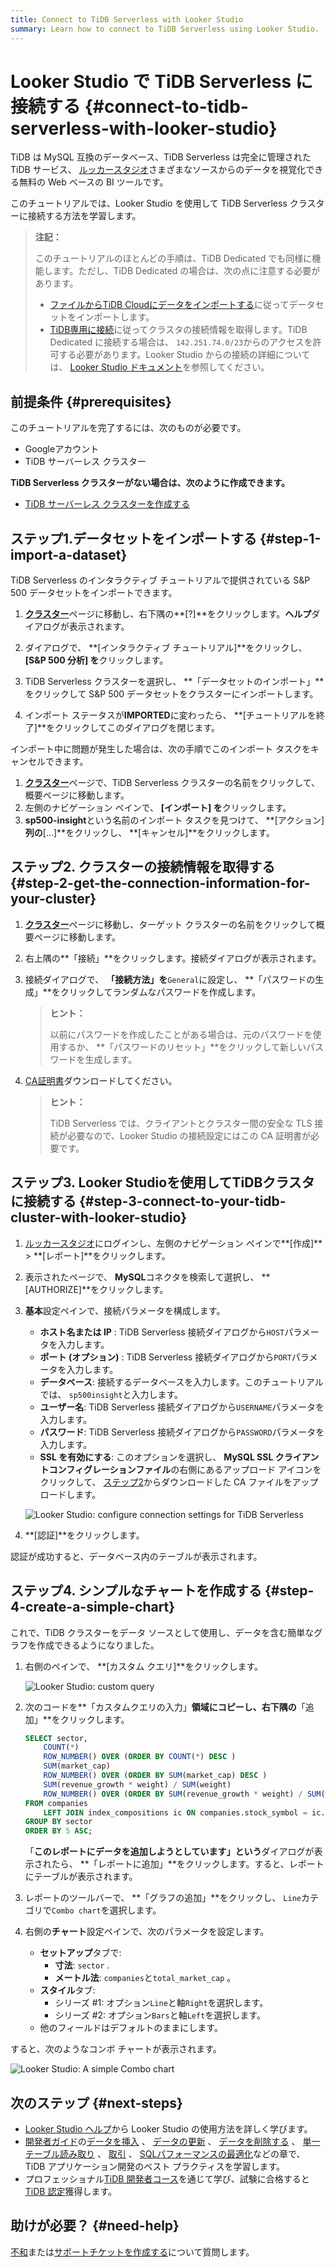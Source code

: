 ```yaml
---
title: Connect to TiDB Serverless with Looker Studio
summary: Learn how to connect to TiDB Serverless using Looker Studio.
---
```


# Looker Studio で TiDB Serverless に接続する {#connect-to-tidb-serverless-with-looker-studio}

TiDB は MySQL 互換のデータベース、TiDB Serverless は完全に管理された TiDB サービス、 [ルッカースタジオ](https://lookerstudio.google.com/)さまざまなソースからのデータを視覚化できる無料の Web ベースの BI ツールです。

このチュートリアルでは、Looker Studio を使用して TiDB Serverless クラスターに接続する方法を学習します。

> **注記：**
>
> このチュートリアルのほとんどの手順は、TiDB Dedicated でも同様に機能します。ただし、TiDB Dedicated の場合は、次の点に注意する必要があります。
>
> -   [ファイルからTiDB Cloudにデータをインポートする](/tidb-cloud/tidb-cloud-migration-overview.md#import-data-from-files-to-tidb-cloud)に従ってデータセットをインポートします。
> -   [TiDB専用に接続](/tidb-cloud/connect-via-standard-connection.md)に従ってクラスタの接続情報を取得します。TiDB Dedicated に接続する場合は、 `142.251.74.0/23`からのアクセスを許可する必要があります。Looker Studio からの接続の詳細については、 [Looker Studio ドキュメント](https://support.google.com/looker-studio/answer/7088031#zippy=%2Cin-this-article)を参照してください。

## 前提条件 {#prerequisites}

このチュートリアルを完了するには、次のものが必要です。

-   Googleアカウント
-   TiDB サーバーレス クラスター

**TiDB Serverless クラスターがない場合は、次のように作成できます。**

-   [TiDB サーバーレス クラスターを作成する](/develop/dev-guide-build-cluster-in-cloud.md#step-1-create-a-tidb-serverless-cluster)

## ステップ1.データセットをインポートする {#step-1-import-a-dataset}

TiDB Serverless のインタラクティブ チュートリアルで提供されている S&amp;P 500 データセットをインポートできます。

1.  [**クラスター**](https://tidbcloud.com/console/clusters)ページに移動し、右下隅の**[?]**をクリックします。**ヘルプ**ダイアログが表示されます。

2.  ダイアログで、 **[インタラクティブ チュートリアル]**をクリックし、 **[S&amp;P 500 分析] を**クリックします。

3.  TiDB Serverless クラスターを選択し、 **「データセットのインポート」**をクリックして S&amp;P 500 データセットをクラスターにインポートします。

4.  インポート ステータスが**IMPORTED**に変わったら、 **[チュートリアルを終了]**をクリックしてこのダイアログを閉じます。

インポート中に問題が発生した場合は、次の手順でこのインポート タスクをキャンセルできます。

1.  [**クラスター**](https://tidbcloud.com/console/clusters)ページで、TiDB Serverless クラスターの名前をクリックして、概要ページに移動します。
2.  左側のナビゲーション ペインで、 **[インポート] を**クリックします。
3.  **sp500-insight**という名前のインポート タスクを見つけて、 **[アクション]**列の**[...]**をクリックし、 **[キャンセル]**をクリックします。

## ステップ2. クラスターの接続情報を取得する {#step-2-get-the-connection-information-for-your-cluster}

1.  [**クラスター**](https://tidbcloud.com/console/clusters)ページに移動し、ターゲット クラスターの名前をクリックして概要ページに移動します。

2.  右上隅の**「接続」**をクリックします。接続ダイアログが表示されます。

3.  接続ダイアログで、 **「接続方法」を**`General`に設定し、 **「パスワードの生成」**をクリックしてランダムなパスワードを作成します。

    > **ヒント：**
    >
    > 以前にパスワードを作成したことがある場合は、元のパスワードを使用するか、 **「パスワードのリセット」**をクリックして新しいパスワードを生成します。

4.  [CA証明書](https://letsencrypt.org/certs/isrgrootx1.pem)ダウンロードしてください。

    > **ヒント：**
    >
    > TiDB Serverless では、クライアントとクラスター間の安全な TLS 接続が必要なので、Looker Studio の接続設定にはこの CA 証明書が必要です。

## ステップ3. Looker Studioを使用してTiDBクラスタに接続する {#step-3-connect-to-your-tidb-cluster-with-looker-studio}

1.  [ルッカースタジオ](https://lookerstudio.google.com/)にログインし、左側のナビゲーション ペインで**[作成]** &gt; **[レポート]**をクリックします。

2.  表示されたページで、 **MySQL**コネクタを検索して選択し、 **[AUTHORIZE]**をクリックします。

3.  **基本**設定ペインで、接続パラメータを構成します。

    -   **ホスト名または IP** : TiDB Serverless 接続ダイアログから`HOST`パラメータを入力します。
    -   **ポート (オプション)** : TiDB Serverless 接続ダイアログから`PORT`パラメータを入力します。
    -   **データベース**: 接続するデータベースを入力します。このチュートリアルでは、 `sp500insight`と入力します。
    -   **ユーザー名**: TiDB Serverless 接続ダイアログから`USERNAME`パラメータを入力します。
    -   **パスワード**: TiDB Serverless 接続ダイアログから`PASSWORD`パラメータを入力します。
    -   **SSL を有効にする**: このオプションを選択し、 **MySQL SSL クライアントコンフィグレーションファイル**の右側にあるアップロード アイコンをクリックして、 [ステップ2](#step-2-get-the-connection-information-for-your-cluster)からダウンロードした CA ファイルをアップロードします。

    ![Looker Studio: configure connection settings for TiDB Serverless](/media/tidb-cloud/looker-studio-configure-connection.png)

4.  **[認証]**をクリックします。

認証が成功すると、データベース内のテーブルが表示されます。

## ステップ4. シンプルなチャートを作成する {#step-4-create-a-simple-chart}

これで、TiDB クラスターをデータ ソースとして使用し、データを含む簡単なグラフを作成できるようになりました。

1.  右側のペインで、 **[カスタム クエリ]**をクリックします。

    ![Looker Studio: custom query](/media/tidb-cloud/looker-studio-custom-query.png)

2.  次のコードを**「カスタムクエリの入力」**領域にコピーし、右下隅の**「追加」**をクリックします。

    ```sql
    SELECT sector,
        COUNT(*)                                                                      AS companies,
        ROW_NUMBER() OVER (ORDER BY COUNT(*) DESC )                                   AS companies_ranking,
        SUM(market_cap)                                                               AS total_market_cap,
        ROW_NUMBER() OVER (ORDER BY SUM(market_cap) DESC )                            AS total_market_cap_ranking,
        SUM(revenue_growth * weight) / SUM(weight)                                    AS avg_revenue_growth,
        ROW_NUMBER() OVER (ORDER BY SUM(revenue_growth * weight) / SUM(weight) DESC ) AS avg_revenue_growth_ranking
    FROM companies
        LEFT JOIN index_compositions ic ON companies.stock_symbol = ic.stock_symbol
    GROUP BY sector
    ORDER BY 5 ASC;
    ```

    「**このレポートにデータを追加しようとしています」という**ダイアログが表示されたら、 **「レポートに追加」**をクリックします。すると、レポートにテーブルが表示されます。

3.  レポートのツールバーで、 **「グラフの追加」**をクリックし、 `Line`カテゴリで`Combo chart`を選択します。

4.  右側の**チャート**設定ペインで、次のパラメータを設定します。

    -   **セットアップ**タブで:
        -   **寸法**: `sector` .
        -   **メートル法**: `companies`と`total_market_cap` 。
    -   **スタイル**タブ:
        -   シリーズ #1: オプション`Line`と軸`Right`を選択します。
        -   シリーズ #2: オプション`Bars`と軸`Left`を選択します。
    -   他のフィールドはデフォルトのままにします。

すると、次のようなコンボ チャートが表示されます。

![Looker Studio: A simple Combo chart](/media/tidb-cloud/looker-studio-simple-chart.png)

## 次のステップ {#next-steps}

-   [Looker Studio ヘルプ](https://support.google.com/looker-studio)から Looker Studio の使用方法を詳しく学びます。
-   [開発者ガイド](/develop/dev-guide-overview.md)の[データを挿入](/develop/dev-guide-insert-data.md) 、 [データの更新](/develop/dev-guide-update-data.md) 、 [データを削除する](/develop/dev-guide-delete-data.md) 、 [単一テーブル読み取り](/develop/dev-guide-get-data-from-single-table.md) 、 [取引](/develop/dev-guide-transaction-overview.md) 、 [SQLパフォーマンスの最適化](/develop/dev-guide-optimize-sql-overview.md)などの章で、 TiDB アプリケーション開発のベスト プラクティスを学習します。
-   プロフェッショナル[TiDB 開発者コース](https://www.pingcap.com/education/)を通じて学び、試験に合格すると[TiDB 認定](https://www.pingcap.com/education/certification/)獲得します。

## 助けが必要？ {#need-help}

[不和](https://discord.gg/DQZ2dy3cuc?utm_source=doc)または[サポートチケットを作成する](https://support.pingcap.com/)について質問します。
